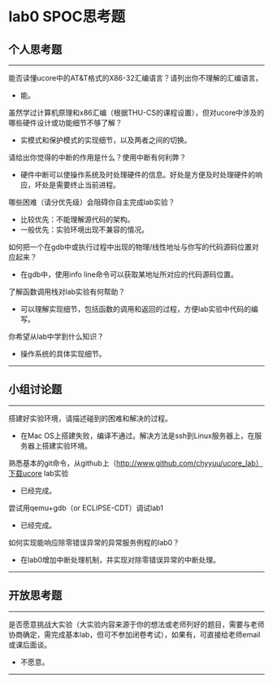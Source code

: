# lab0 SPOC思考题

## 个人思考题

---

能否读懂ucore中的AT&T格式的X86-32汇编语言？请列出你不理解的汇编语言。
- 能。

>  

虽然学过计算机原理和x86汇编（根据THU-CS的课程设置），但对ucore中涉及的哪些硬件设计或功能细节不够了解？
- 实模式和保护模式的实现细节，以及两者之间的切换。 

>   

请给出你觉得的中断的作用是什么？使用中断有何利弊？
- 硬件中断可以使操作系统及时处理硬件的信息。好处是方便及时处理硬件的响应，坏处是需要终止当前进程。

>   

哪些困难（请分优先级）会阻碍你自主完成lab实验？
- 比较优先：不能理解源代码的架构。
- 一般优先：实验环境出现不兼容的情况。

>   

如何把一个在gdb中或执行过程中出现的物理/线性地址与你写的代码源码位置对应起来？
- 在gdb中，使用info line命令可以获取某地址所对应的代码源码位置。

>   

了解函数调用栈对lab实验有何帮助？
- 可以理解实现细节，包括函数的调用和返回的过程，方便lab实验中代码的编写。

>   

你希望从lab中学到什么知识？
- 操作系统的具体实现细节。

>   

---

## 小组讨论题

---

搭建好实验环境，请描述碰到的困难和解决的过程。
- 在Mac OS上搭建失败，编译不通过。解决方法是ssh到Linux服务器上，在服务器上搭建实验环境。

> 

熟悉基本的git命令，从github上（http://www.github.com/chyyuu/ucore_lab）下载ucore lab实验
- 已经完成。

> 

尝试用qemu+gdb（or ECLIPSE-CDT）调试lab1
- 已经完成。

> 

如何实现能响应除零错误异常的异常服务例程的lab0？
- 在lab0增加中断处理机制，并实现对除零错误异常的中断处理。

> 

---

## 开放思考题

---

是否愿意挑战大实验（大实验内容来源于你的想法或老师列好的题目，需要与老师协商确定，需完成基本lab，但可不参加闭卷考试），如果有，可直接给老师email或课后面谈。
- 不愿意。

>  

---
